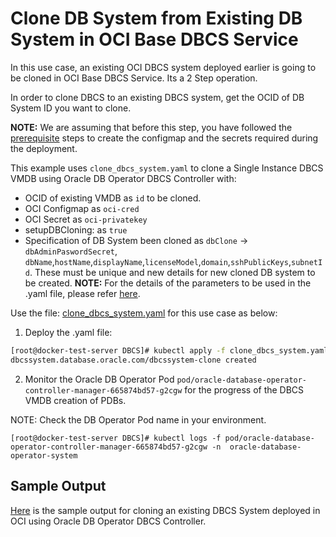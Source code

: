 # Clone DB System from Existing DB System in OCI Base DBCS Service

In this use case, an existing OCI DBCS system deployed earlier is going to be cloned in OCI Base DBCS Service. Its a 2 Step operation.

In order to clone DBCS to an existing DBCS system, get the OCID of DB System ID  you want to clone.

**NOTE:** We are assuming that before this step, you have followed the [prerequisite](./../README.md#prerequisites-to-deploy-a-dbcs-system-using-oracle-db-operator-dbcs-controller) steps to create the configmap and the secrets required during the deployment.

This example uses `clone_dbcs_system.yaml` to clone a Single Instance DBCS VMDB using Oracle DB Operator DBCS Controller with:

- OCID of existing VMDB as `id` to be cloned.
- OCI Configmap as `oci-cred`  
- OCI Secret as `oci-privatekey`
- setupDBCloning: as `true` 
- Specification of DB System been cloned as `dbClone` -> `dbAdminPaswordSecret`, `dbName`,`hostName`,`displayName`,`licenseModel`,`domain`,`sshPublicKeys`,`subnetId`. These must be unique and new details for new cloned DB system to be created.
**NOTE:** For the details of the parameters to be used in the .yaml file, please refer [here](./dbcs_controller_parameters.md).

Use the file: [clone_dbcs_system.yaml](./clone_dbcs_system.yaml) for this use case as below:

1. Deploy the .yaml file:  
```sh
[root@docker-test-server DBCS]# kubectl apply -f clone_dbcs_system.yaml
dbcssystem.database.oracle.com/dbcssystem-clone created
```

2. Monitor the Oracle DB Operator Pod `pod/oracle-database-operator-controller-manager-665874bd57-g2cgw` for the progress of the DBCS VMDB creation of PDBs. 

NOTE: Check the DB Operator Pod name in your environment.

```
[root@docker-test-server DBCS]# kubectl logs -f pod/oracle-database-operator-controller-manager-665874bd57-g2cgw -n  oracle-database-operator-system
```

## Sample Output

[Here](./clone_dbcs_system_sample_output.log) is the sample output for cloning an existing DBCS System deployed in OCI using Oracle DB Operator DBCS Controller.
